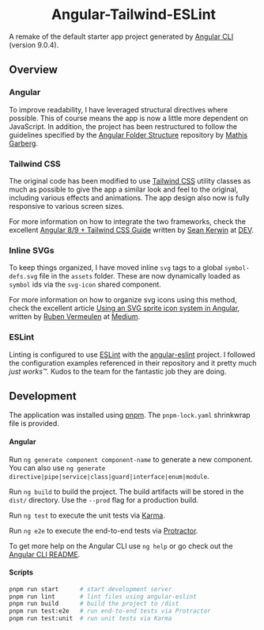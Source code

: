 # <center> Angular-Tailwind-ESLint </center>

A remake of the default starter app project generated by [Angular CLI](https://github.com/angular/angular-cli) (version 9.0.4).


## Overview

### Angular

To improve readability, I have leveraged structural directives where possible. This of course means the app is now a little more dependent on JavaScript. In addition, the project has been restructured to follow the guidelines specified by the [Angular Folder Structure](https://angular-folder-structure.readthedocs.io/en/latest/index.html#) repository by [Mathis Garberg](https://mathisgarberg.no/#/about).

### Tailwind CSS

The original code has been modified to use [Tailwind CSS](https://tailwindcss.com/) utility classes as much as possible to give the app a similar look and feel to the original, including various effects and animations. The app design also now is fully responsive to various screen sizes.

For more information on how to integrate the two frameworks, check the excellent [Angular 8/9 + Tailwind CSS Guide](https://dev.to/seankerwin/angular-8-tailwind-css-guide-3m45) written by [Sean Kerwin](https://twitter.com/lordkerwin) at [DEV](https://dev.to/).

### Inline SVGs

To keep things organized, I have moved inline `svg` tags to a global `symbol-defs.svg` file in the `assets` folder. These are now dynamically loaded as `symbol` ids via the `svg-icon` shared component.

For more information on how to organize svg icons using this method, check the excellent article [Using an SVG sprite icon system in Angular](https://medium.com/@rubenvermeulen/using-an-svg-sprite-icon-system-in-angular-9d4056357b60), written by [Ruben Vermeulen](https://twitter.com/rubverm) at [Medium](https://medium.com/).

### ESLint

Linting is configured to use [ESLint](https://eslint.org/) with the [angular-eslint](https://github.com/angular-eslint/angular-eslint) project. I followed the configuration examples referenced in their repository and it pretty much _just works&trade;_. Kudos to the team for the fantastic job they are doing.


## Development

The application was installed using [pnpm](). The `pnpm-lock.yaml` shrinkwrap file is provided.

#### Angular

Run `ng generate component component-name` to generate a new component. You can also use `ng generate directive|pipe|service|class|guard|interface|enum|module`.

Run `ng build` to build the project. The build artifacts will be stored in the `dist/` directory. Use the `--prod` flag for a production build.

Run `ng test` to execute the unit tests via [Karma](https://karma-runner.github.io).

Run `ng e2e` to execute the end-to-end tests via [Protractor](http://www.protractortest.org/).

To get more help on the Angular CLI use `ng help` or go check out the [Angular CLI README](https://github.com/angular/angular-cli/blob/master/README.md).

#### Scripts

```sh
pnpm run start      # start development server
pnpm run lint       # lint files using angular-eslint
pnpm run build      # build the project to /dist
pnpm run test:e2e   # run end-to-end tests via Protractor
pnpm run test:unit  # run unit tests via Karma
```
